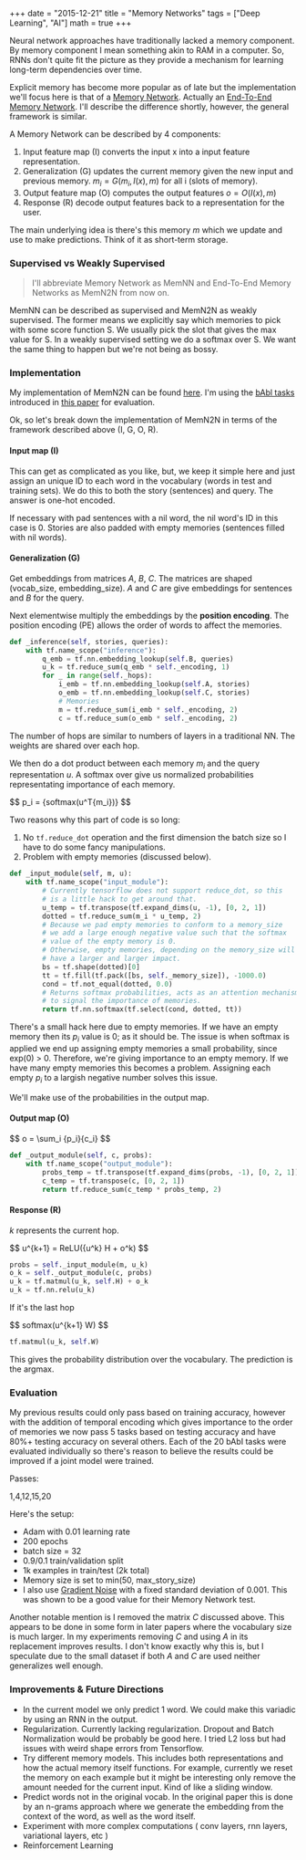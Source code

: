 +++
date = "2015-12-21"
title = "Memory Networks"
tags = ["Deep Learning", "AI"]
math = true
+++

Neural network approaches have traditionally lacked a memory component. By memory component I mean something akin to RAM in a computer. So, RNNs don't quite fit the picture as they provide a mechanism for learning long-term dependencies over time.

Explicit memory has become more popular as of late but the implementation we'll focus here is that of a [Memory Network](http://arxiv.org/abs/1410.3916). Actually an [End-To-End Memory Network](http://arxiv.org/abs/1503.08895). I'll describe the difference shortly, however, the general framework is similar.

A Memory Network can be described by 4 components:

1. Input feature map (I) converts the input x into a input feature representation.
2. Generalization (G) updates the current memory given the new input and previous memory. $m_i = G(m_i, I(x), m)$ for all i (slots of memory).
3. Output feature map (O) computes the output features $o = O(I(x), m)$
4. Response \(R) decode output features back to a representation for the user.

The main underlying idea is there's this memory $m$ which we update and use to make predictions. Think of it as short-term storage.

### Supervised vs Weakly Supervised

> I'll abbreviate Memory Network as MemNN and End-To-End Memory Networks as MemN2N from now on.

MemNN can be described as supervised and MemN2N as weakly supervised. The former means we explicitly say which memories to pick with some score function S. We usually pick the slot that gives the max value for S. In a weakly supervised setting we do a softmax over S. We want the same thing to happen but we're not being as bossy.


### Implementation

My implementation of MemN2N can be found [here](https://github.com/domluna/memn2n). I'm using the [bAbl tasks](https://research.facebook.com/researchers/1543934539189348) introduced in [this paper](http://arxiv.org/abs/1502.05698) for evaluation.

Ok, so let's break down the implementation of MemN2N in terms of the framework described above (I, G, O, R).

#### Input map (I)

This can get as complicated as you like, but, we keep it simple here and just assign an unique ID to each word in the vocabulary (words in test and training sets). We do this to both the story (sentences) and query. The answer is one-hot encoded.

If necessary with pad sentences with a nil word, the nil word's ID in this case is 0. Stories are also padded with empty memories (sentences filled with nil words).

#### Generalization (G)

Get embeddings from matrices $A$, $B$, $C$. The matrices are shaped (vocab_size, embedding_size). $A$ and $C$ are give embeddings for sentences and $B$ for the query.

Next elementwise multiply the embeddings by the **position encoding**. The position encoding (PE) allows the order of words to affect the memories.

```python
def _inference(self, stories, queries):
    with tf.name_scope("inference"):
        q_emb = tf.nn.embedding_lookup(self.B, queries)
        u_k = tf.reduce_sum(q_emb * self._encoding, 1)
        for _ in range(self._hops):
            i_emb = tf.nn.embedding_lookup(self.A, stories)
            o_emb = tf.nn.embedding_lookup(self.C, stories)
            # Memories
            m = tf.reduce_sum(i_emb * self._encoding, 2)
            c = tf.reduce_sum(o_emb * self._encoding, 2)
```

The number of hops are similar to numbers of layers in a traditional NN. The weights are shared over each hop.

We then do a dot product between each memory $m_i$ and the query representation $u$. A softmax over give us normalized probabilities representating importance of each memory.

<div>$$
p_i = {softmax(u^T{m_i})}
$$</div>

Two reasons why this part of code is so long:

1. No `tf.reduce_dot` operation and the first dimension the batch size so I have to do some
fancy manipulations.
2. Problem with empty memories (discussed below).

```python
def _input_module(self, m, u):
    with tf.name_scope("input_module"):
        # Currently tensorflow does not support reduce_dot, so this
        # is a little hack to get around that.
        u_temp = tf.transpose(tf.expand_dims(u, -1), [0, 2, 1])
        dotted = tf.reduce_sum(m_i * u_temp, 2)
        # Because we pad empty memories to conform to a memory_size
        # we add a large enough negative value such that the softmax
        # value of the empty memory is 0.
        # Otherwise, empty memories, depending on the memory_size will
        # have a larger and larger impact.
        bs = tf.shape(dotted)[0]
        tt = tf.fill(tf.pack([bs, self._memory_size]), -1000.0)
        cond = tf.not_equal(dotted, 0.0)
        # Returns softmax probabilities, acts as an attention mechanism
        # to signal the importance of memories.
        return tf.nn.softmax(tf.select(cond, dotted, tt))
```


There's a small hack here due to empty memories. If we have an empty memory then its
$p_i$ value is 0; as it should be. The issue is when softmax is applied we end up assigning empty memories a small probability, since exp(0) > 0. Therefore, we're giving importance to an empty memory. If we have many empty memories this becomes a problem. Assigning each empty $p_i$ to a largish negative number solves this issue.

We'll make use of the probabilities in the output map.

#### Output map (O)

<div>$$
o = \sum_i {p_i}{c_i}
$$</div>

```python
def _output_module(self, c, probs):
    with tf.name_scope("output_module"):
        probs_temp = tf.transpose(tf.expand_dims(probs, -1), [0, 2, 1])
        c_temp = tf.transpose(c, [0, 2, 1])
        return tf.reduce_sum(c_temp * probs_temp, 2)
```

#### Response \(R)

$k$ represents the current hop.

<div>$$
u^{k+1} = ReLU({u^k} H + o^k)
$$</div>

```python
probs = self._input_module(m, u_k)
o_k = self._output_module(c, probs)
u_k = tf.matmul(u_k, self.H) + o_k
u_k = tf.nn.relu(u_k)
```

If it's the last hop

<div>$$
softmax(u^{k+1} W)
$$</div>

```python
tf.matmul(u_k, self.W)
```

This gives the probability distribution over the vocabulary. The prediction is the argmax.

### Evaluation

My previous results could only pass based on training accuracy, however with the addition of temporal encoding which gives importance to the order of memories
we now pass 5 tasks based on testing accuracy and have 80%+ testing accuracy on several others. Each of the 20 bAbI tasks were evaluated individually so there's reason to believe the results could be improved if a joint model were trained.

Passes:

1,4,12,15,20

Here's the setup:

* Adam with 0.01 learning rate
* 200 epochs
* batch size = 32
* 0.9/0.1 train/validation split
* 1k examples in train/test (2k total)
* Memory size is set to min(50, max\_story\_size)
* I also use [Gradient Noise](http://arxiv.org/abs/1511.06807) with a fixed standard deviation of 0.001. This was shown to be a good value for their Memory Network test.

Another notable mention is I removed the matrix $C$ discussed above. This appears to be done in some form in later papers where the vocabulary size is much larger. In my experiments removing $C$ and using $A$ in its replacement improves results. I don't know exactly why this is, but I speculate due to the small dataset if both $A$ and $C$ are used neither generalizes well enough.

### Improvements & Future Directions

* In the current model we only predict 1 word. We could make this variadic by using an RNN in the output.
* Regularization. Currently lacking regularization. Dropout and Batch Normalization would be probably be good here. I tried L2 loss but had issues with weird shape errors from Tensorflow.
* Try different memory models. This includes both representations and how the actual memory itself functions. For example, currently we reset the memory on each example but it might be interesting only remove the amount needed for the current input. Kind of like a sliding window.
* Predict words not in the original vocab. In the original paper this is done by an n-grams approach
where we generate the embedding from the context of the word, as well as the word itself.
* Experiment with more complex computations ( conv layers, rnn layers, variational layers, etc )
* Reinforcement Learning


